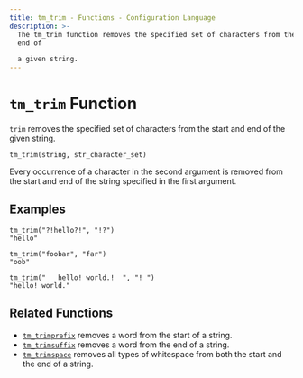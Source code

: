 ```yaml
---
title: tm_trim - Functions - Configuration Language
description: >-
  The tm_trim function removes the specified set of characters from the start and
  end of

  a given string.
---
```


# `tm_trim` Function

`trim` removes the specified set of characters from the start and end of the given
string.

```hcl
tm_trim(string, str_character_set)
```

Every occurrence of a character in the second argument is removed from the start
and end of the string specified in the first argument.

## Examples

```
tm_trim("?!hello?!", "!?")
"hello"

tm_trim("foobar", "far")
"oob"

tm_trim("   hello! world.!  ", "! ")
"hello! world."
```

## Related Functions

* [`tm_trimprefix`](./tm_trimprefix.md) removes a word from the start of a string.
* [`tm_trimsuffix`](./tm_trimsuffix.md) removes a word from the end of a string.
* [`tm_trimspace`](./tm_trimspace.md) removes all types of whitespace from
  both the start and the end of a string.
